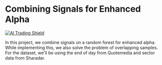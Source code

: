 # Combining Signals for Enhanced Alpha

[![AI Trading Shield](https://img.shields.io/badge/Udacity-AI%20for%20Trading%20Nanodegree-blue)](https://www.udacity.com/course/ai-for-trading--nd880)

In this project, we combine signals on a random forest for enhanced alpha. While implementing this, we also solve the problem of overlapping samples. For the dataset, we'll be using the end of day from Quotemedia and sector data from Sharadar.
